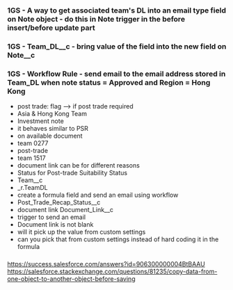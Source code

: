 #
### 1GS - A way to get associated team's DL into an email type field on Note object - do this in Note trigger in the before insert/before update part 
### 1GS - Team_DL__c - bring value of the field into the new field on Note__c 
### 1GS - Workflow Rule - send email to the email address stored in Team_DL when note status = Approved and Region = Hong Kong

* post trade: flag --> if post trade required
* Asia & Hong Kong Team
* Investment note
* it behaves similar to PSR
* on available document
* team 0277
* post-trade
* team 1517
* document link can be for different reasons
* Status for Post-trade Suitability Status
* Team__c
* _r.TeamDL
* create a formula field and send an email using workflow
* Post_Trade_Recap_Status__c
* document link Document_Link__c
* trigger to send an email
* Document link is not blank
* will it pick up the value from custom settings
* can you pick that from custom settings instead of hard coding it in the formula
###
https://success.salesforce.com/answers?id=906300000004BtBAAU
https://salesforce.stackexchange.com/questions/81235/copy-data-from-one-object-to-another-object-before-saving
